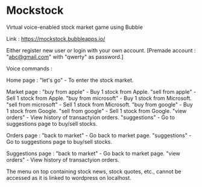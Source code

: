 # Mockstock
Virtual voice-enabled stock market game using Bubble

Link : https://mockstock.bubbleapps.io/

Either register new user or login with your own account.
[Premade account : "abc@gmail.com" with "qwerty" as password.]

Voice commands : 

Home page : 
    "let's go"              - To enter the stock market.

Market page : 
    "buy from apple"        - Buy 1 stock from Apple.
    "sell from apple"       - Sell 1 stock from Apple.
    "buy from microsoft"    - Buy 1 stock from Microsoft.
    "sell from microsoft"   - Sell 1 stock from Microsoft.
    "buy from google"       - Buy 1 stock from Google.
    "sell from google"      - Sell 1 stock from Google.
    "view orders"           - View history of transactyion orders.
    "suggestions"           - Go to suggestions page to buy/sell stocks.
    
Orders page : 
    "back to market"        - Go back to market page.
    "suggestions"           - Go to suggestions page to buy/sell stocks.
    
Suggestions page : 
    "back to market"        - Go back to market page.
    "view orders"           - View history of transactyion orders.
    

The menu on top containing stock news, stock quotes, etc., cannot be accessed as it is linked to wordpress on localhost.
